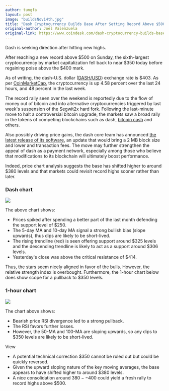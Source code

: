 ```yaml
---
author: tungfa
layout: post
image: "buildsNov14th.jpg"
title: "Dash Cryptocurrency Builds Base After Setting Record Above $500"
original-author: Joël Valenzuela
original-link: https://www.coindesk.com/dash-cryptocurrency-builds-base-setting-record-500/?utm_content=buffer396c5&utm_medium=social&utm_source=twitter.com&utm_campaign=buffer
---
```

Dash is seeking direction after hitting new highs.

After reaching a new record above $500 on Sunday, the sixth-largest cryptocurrency by market capitalization fell back to near $350 today before regaining poise above the $400 mark.

As of writing, the dash-U.S. dollar ([DASH/USD](https://coinmarketcap.com/currencies/dash/)) exchange rate is $403. As per [CoinMarketCap](https://coinmarketcap.com/currencies/dash/), the cryptocurrency is up 4.58 percent over the last 24 hours, and 48 percent in the last week.

The record rally seen over the weekend is reportedly due to the flow of money out of bitcoin and into alternative cryptocurrencies triggered by last week's suspension of the Segwit2x hard fork. Following the last-minute move to halt a controversial bitcoin upgrade, the markets saw a broad rally in the tokens of competing blockchains such as dash, [bitcoin cash](https://www.coindesk.com/confusion-euphoria-bitcoin-cash-30-billion-2000/) and others.

Also possibly driving price gains, the dash core team has announced [the latest release of its software](https://www.dash.org/forum/threads/version-12-2-release.17807/), an update that would bring a 2 MB block size and lower and transaction fees. The move may further strengthen the appeal of dash as a payment network, especially among those who believe that modifications to its blockchain will ultimately boost performance.

Indeed, price chart analysis suggests the base has shifted higher to around $380 levels and that markets could revisit record highs sooner rather than later.

### Dash chart

![](https://media.coindesk.com/uploads/2017/11/dahs-usd-daily.png)

The above chart shows:

-   Prices spiked after spending a better part of the last month defending the support level of $250.
-   The 5-day MA and 10-day MA signal a strong bullish bias (slope upwards), thus dips are likely to be short-lived.
-   The rising trendline (red) is seen offering support around $325 levels and the descending trendline is likely to act as a support around $306 levels.
-   Yesterday's close was above the critical resistance of $414.

Thus, the stars seem nicely aligned in favor of the bulls. However, the relative strength index is overbought. Furthermore, the 1-hour chart below does show scope for a pullback to $350 levels.

### 1-hour chart

![](https://media.coindesk.com/uploads/2017/11/dash-1-hour.png)

The chart above shows:

-   Bearish price RSI divergence led to a strong pullback.
-   The RSI favors further losses.
-   However, the 50-MA and 100-MA are sloping upwards, so any dips to $350 levels are likely to be short-lived.

View

-   A potential technical correction $350 cannot be ruled out but could be quickly reversed.
-   Given the upward sloping nature of the key moving averages, the base appears to have shifted higher to around $380 levels.
-   A nice consolidation around $380--$400 could yield a fresh rally to record highs above $500.

